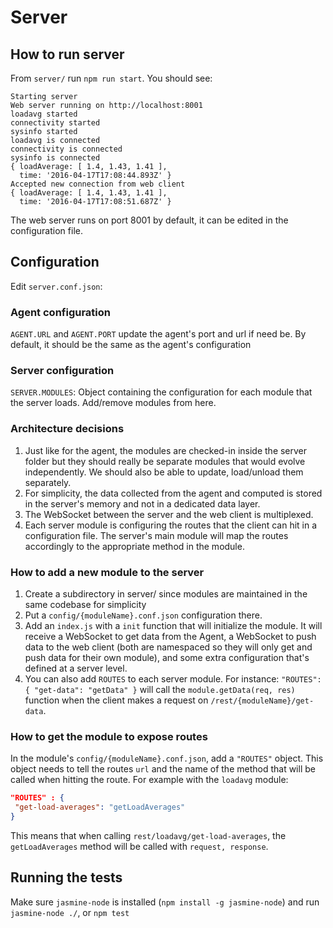 # Server

## How to run server

From `server/` run `npm run start`. You should see:
 
```
Starting server
Web server running on http://localhost:8001
loadavg started
connectivity started
sysinfo started
loadavg is connected
connectivity is connected
sysinfo is connected
{ loadAverage: [ 1.4, 1.43, 1.41 ],
  time: '2016-04-17T17:08:44.893Z' }
Accepted new connection from web client
{ loadAverage: [ 1.4, 1.43, 1.41 ],
  time: '2016-04-17T17:08:51.687Z' }
````

The web server runs on port 8001 by default, it can be edited in the configuration file.

## Configuration

Edit `server.conf.json`:

### Agent configuration

`AGENT.URL` and `AGENT.PORT` update the agent's port and url if need be. By default, it should be the same as the agent's configuration

### Server configuration

`SERVER.MODULES`: Object containing the configuration for each module that the server loads. Add/remove modules from here. 

### Architecture decisions

1. Just like for the agent, the modules are checked-in inside the server folder but they should really be separate modules that would
 evolve independently. We should also be able to update, load/unload them separately.
2. For simplicity, the data collected from the agent and computed is stored in the server's memory and not in a dedicated data layer.
3. The WebSocket between the server and the web client is multiplexed.
4. Each server module is configuring the routes that the client can hit in a configuration file. The server's main module will map the routes accordingly
 to the appropriate method in the module.

### How to add a new module to the server

1. Create a subdirectory in server/ since modules are maintained in the same codebase for simplicity
2. Put a `config/{moduleName}.conf.json` configuration there.
3. Add an `index.js` with a `init` function that will initialize the module. It will receive a WebSocket to get data from the Agent,
 a WebSocket to push data to the web client (both are namespaced so they will only get and push data for their own module), and some extra
 configuration that's defined at a server level.
4. You can also add `ROUTES` to each server module. For instance: `"ROUTES": { "get-data": "getData" }` will call the `module.getData(req, res)`
 function when the client makes a request on `/rest/{moduleName}/get-data`. 
 
### How to get the module to expose routes

In the module's `config/{moduleName}.conf.json`, add a `"ROUTES"` object. This object needs to tell the routes `url` and the name of the method
 that will be called when hitting the route. For example with the `loadavg` module:
  
```json
"ROUTES" : {
 "get-load-averages": "getLoadAverages"
}
```

This means that when calling `rest/loadavg/get-load-averages`, the `getLoadAverages` method will be called with `request, response`.
 
## Running the tests

Make sure `jasmine-node` is installed (`npm install -g jasmine-node`) and run `jasmine-node ./`, or `npm test`
